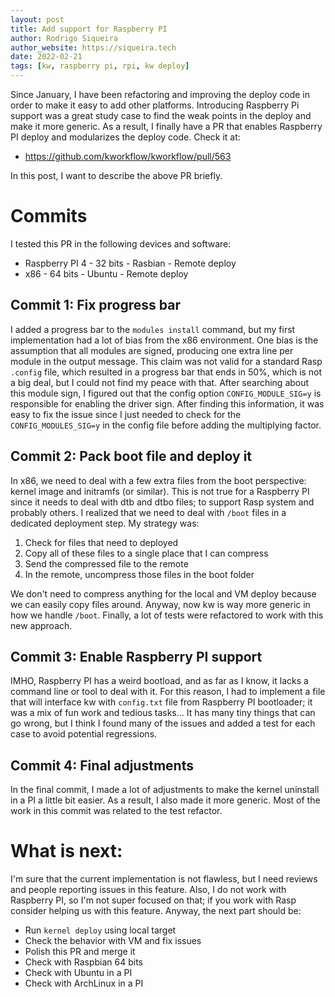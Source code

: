 ```yaml
---
layout: post
title: Add support for Raspberry PI
author: Rodrigo Siqueira
author_website: https://siqueira.tech
date: 2022-02-21
tags: [kw, raspberry pi, rpi, kw deploy]
---
```


Since January, I have been refactoring and improving the deploy code in order
to make it easy to add other platforms. Introducing Raspberry Pi support was a
great study case to find the weak points in the deploy and make it more
generic. As a result, I finally have a PR that enables Raspberry PI deploy and
modularizes the deploy code. Check it at:

* <https://github.com/kworkflow/kworkflow/pull/563>

In this post, I want to describe the above PR briefly.

# Commits

I tested this PR in the following devices and software:

* Raspberry PI 4 - 32 bits - Rasbian - Remote deploy
* x86 - 64 bits - Ubuntu - Remote deploy

## Commit 1: Fix progress bar

I added a progress bar to the `modules install` command, but my first
implementation had a lot of bias from the x86 environment. One bias is the
assumption that all modules are signed, producing one extra line per module in
the output message. This claim was not valid for a standard Rasp `.config`
file, which resulted in a progress bar that ends in 50%, which is not a big
deal, but I could not find my peace with that. After searching about this
module sign, I figured out that the config option `CONFIG_MODULE_SIG=y` is
responsible for enabling the driver sign. After finding this information, it
was easy to fix the issue since I just needed to check for the
`CONFIG_MODULES_SIG=y` in the config file before adding the multiplying factor.

## Commit 2: Pack boot file and deploy it

In x86, we need to deal with a few extra files from the boot perspective:
kernel image and initramfs (or similar). This is not true for a Raspberry PI
since it needs to deal with dtb and dtbo files; to support Rasp system and
probably others. I realized that we need to deal with `/boot` files in a
dedicated deployment step. My strategy was:

1. Check for files that need to deployed
2. Copy all of these files to a single place that I can compress
3. Send the compressed file to the remote
4. In the remote, uncompress those files in the boot folder

We don't need to compress anything for the local and VM deploy because we can
easily copy files around. Anyway, now kw is way more generic in how we handle
`/boot`. Finally, a lot of tests were refactored to work with this new
approach.

## Commit 3: Enable Raspberry PI support

IMHO, Raspberry PI has a weird bootload, and as far as I know, it lacks a
command line or tool to deal with it. For this reason, I had to implement a
file that will interface kw with `config.txt` file from Raspberry PI
bootloader; it was a mix of fun work and tedious tasks... It has many tiny
things that can go wrong, but I think I found many of the issues and added a
test for each case to avoid potential regressions.

## Commit 4: Final adjustments

In the final commit, I made a lot of adjustments to make the kernel uninstall
in a PI a little bit easier. As a result, I also made it more generic. Most of
the work in this commit was related to the test refactor.

# What is next:

I'm sure that the current implementation is not flawless, but I need reviews
and people reporting issues in this feature. Also, I do not work with Raspberry
PI, so I'm not super focused on that; if you work with Rasp consider helping us
with this feature. Anyway, the next part should be:

* Run `kernel deploy` using local target
* Check the behavior with VM and fix issues
* Polish this PR and merge it
* Check with Raspbian 64 bits
* Check with Ubuntu in a PI
* Check with ArchLinux in a PI
